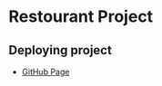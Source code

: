 # Restourant Project

## Deploying project

- [GitHub Page](https://a1excpunk.github.io/restourant/)
